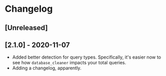 # Changelog

## [Unreleased]

## [2.1.0] - 2020-11-07

- Added better detection for query types. Specifically, it's easier now to see
  how `database_cleaner` impacts your total queries.
- Adding a changelog, apparently.
